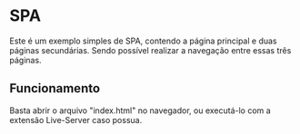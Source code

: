 # SPA
Este é um exemplo simples de SPA, contendo a página principal e duas páginas secundárias. Sendo possível realizar a navegação entre essas três páginas.

## Funcionamento

Basta abrir o arquivo "index.html" no navegador, ou executá-lo com a extensão Live-Server caso possua.
